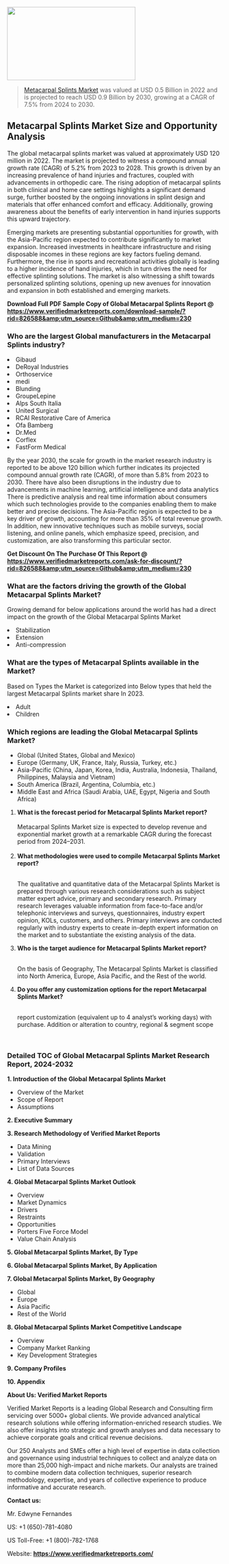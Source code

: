 <img src="https://ffe5etoiles.com/wp-content/uploads/2024/12/MST1-300x171.png" alt="" width="300" height="171" class="alignnone size-medium wp-image-20088" /><blockquote><p><p><a href="https://www.verifiedmarketreports.com/download-sample/?rid=826588&utm_source=Github&utm_medium=230" target="_blank">Metacarpal Splints Market</a> was valued at USD 0.5 Billion in 2022 and is projected to reach USD 0.9 Billion by 2030, growing at a CAGR of 7.5% from 2024 to 2030.</p></blockquote><p><h2>Metacarpal Splints Market Size and Opportunity Analysis</h2><p>The global metacarpal splints market was valued at approximately USD 120 million in 2022. The market is projected to witness a compound annual growth rate (CAGR) of 5.2% from 2023 to 2028. This growth is driven by an increasing prevalence of hand injuries and fractures, coupled with advancements in orthopedic care. The rising adoption of metacarpal splints in both clinical and home care settings highlights a significant demand surge, further boosted by the ongoing innovations in splint design and materials that offer enhanced comfort and efficacy. Additionally, growing awareness about the benefits of early intervention in hand injuries supports this upward trajectory.</p><p>Emerging markets are presenting substantial opportunities for growth, with the Asia-Pacific region expected to contribute significantly to market expansion. Increased investments in healthcare infrastructure and rising disposable incomes in these regions are key factors fueling demand. Furthermore, the rise in sports and recreational activities globally is leading to a higher incidence of hand injuries, which in turn drives the need for effective splinting solutions. The market is also witnessing a shift towards personalized splinting solutions, opening up new avenues for innovation and expansion in both established and emerging markets.</p></p><p class=""><strong>Download Full PDF Sample Copy of Global Metacarpal Splints Report @ <a href="https://www.verifiedmarketreports.com/download-sample/?rid=826588&amp;utm_source=Github&amp;utm_medium=230" target="_blank">https://www.verifiedmarketreports.com/download-sample/?rid=826588&amp;utm_source=Github&amp;utm_medium=230</a></strong></p><h3 id="" class="">Who are the largest Global manufacturers in the Metacarpal Splints industry?</h3><p><li>Gibaud</li><li> DeRoyal Industries</li><li> Orthoservice</li><li> medi</li><li> Blunding</li><li> GroupeLepine</li><li> Alps South Italia</li><li> United Surgical</li><li> RCAI Restorative Care of America</li><li> Ofa Bamberg</li><li> Dr.Med</li><li> Corflex</li><li> FastForm Medical</li></p><div class=""><div class="" dir="" data-message-author-role="" data-message-id="" data-message-model-slug=""><div class=""><div class=""><div class=""><div class="" dir="" data-message-author-role="" data-message-id="" data-message-model-slug=""><div class=""><div class=""><p>By the year 2030, the scale for growth in the market research industry is reported to be above 120 billion which further indicates its projected compound annual growth rate (CAGR), of more than 5.8% from 2023 to 2030. There have also been disruptions in the industry due to advancements in machine learning, artificial intelligence and data analytics There is predictive analysis and real time information about consumers which such technologies provide to the companies enabling them to make better and precise decisions. The Asia-Pacific region is expected to be a key driver of growth, accounting for more than 35% of total revenue growth. In addition, new innovative techniques such as mobile surveys, social listening, and online panels, which emphasize speed, precision, and customization, are also transforming this particular sector.</p><p><strong>Get Discount On The Purchase Of This Report @&nbsp; <a href="https://www.verifiedmarketreports.com/ask-for-discount/?rid=826588&amp;utm_source=Github&amp;utm_medium=230" target="_blank">https://www.verifiedmarketreports.com/ask-for-discount/?rid=826588&amp;utm_source=Github&amp;utm_medium=230</a></strong></p></div></div></div></div></div></div></div></div><h3 id="" class="">What are the factors driving the growth of the Global Metacarpal Splints Market?</h3><p id="" class="">Growing demand for below applications around the world has had a direct impact on the growth of the Global Metacarpal Splints Market</p><p id="" class=""><li>Stabilization</li><li> Extension</li><li> Anti-compression</li></p><h3 id="" class="">What are the types of Metacarpal Splints available in the Market?</h3><p id="" class="">Based on Types the Market is categorized into Below types that held the largest Metacarpal Splints market share In 2023.</p><p id="" class=""><li>Adult</li><li> Children</li></p><h3 id="" class="">Which regions are leading the Global Metacarpal Splints Market?</h3><ul><li>Global (United States, Global and Mexico)</li><li>Europe (Germany, UK, France, Italy, Russia, Turkey, etc.)</li><li>Asia-Pacific (China, Japan, Korea, India, Australia, Indonesia, Thailand, Philippines, Malaysia and Vietnam)</li><li>South America (Brazil, Argentina, Columbia, etc.)</li><li>Middle East and Africa (Saudi Arabia, UAE, Egypt, Nigeria and South Africa)</li></ul><p><ol><li><strong>What is the forecast period for Metacarpal Splints Market report?<br /></strong><br /><span data-sheets-root="1" data-sheets-value="{&quot;1&quot;:2,&quot;2&quot;:&quot;XXXX size is expected to develop revenue and exponential market growth at a remarkable CAGR during the forecast period from 2024&ndash;2030.&quot;}" data-sheets-userformat="{&quot;2&quot;:12674,&quot;4&quot;:{&quot;1&quot;:2,&quot;2&quot;:16776960},&quot;10&quot;:2,&quot;11&quot;:0,&quot;15&quot;:&quot;Arial&quot;,&quot;16&quot;:12}">Metacarpal Splints Market size is expected to develop revenue and exponential market growth at a remarkable CAGR during the forecast period from 2024&ndash;2031.</span><br /><br /></li><li><strong>What methodologies were used to compile Metacarpal Splints Market report?<br /><br /></strong><p>The qualitative and quantitative data of the&nbsp;Metacarpal Splints Market is prepared through various research considerations such as subject matter expert advice, primary and secondary research. Primary research leverages valuable information from face-to-face and/or telephonic interviews and surveys, questionnaires, industry expert opinion, KOLs, customers, and others. Primary interviews are conducted regularly with industry experts to create in-depth expert information on the market and to substantiate the existing analysis of the data.&nbsp;</p></li><li><strong>Who is the target audience for Metacarpal Splints Market report?<br /><br /></strong><p>On the basis of Geography, The&nbsp;Metacarpal Splints Market is classified into North America, Europe, Asia Pacific, and the Rest of the world.</p></li><li><strong>Do you offer any customization options for the report Metacarpal Splints Market?<br /><br /></strong><p>report customization (equivalent up to 4 analyst&rsquo;s working days) with purchase. Addition or alteration to country, regional &amp; segment scope</p><p>&nbsp;</p></li></ol></p><h3 id="" class="">Detailed TOC of Global Metacarpal Splints Market Research Report, 2024-2032</h3><p id="" class=""><strong>1. Introduction of the Global Metacarpal Splints Market</strong></p><ul><li>Overview of the Market</li><li>Scope of Report</li><li>Assumptions</li></ul><p id="" class=""><strong>2. Executive Summary</strong></p><p id="" class=""><strong>3. Research Methodology of&nbsp;Verified Market Reports</strong></p><ul><li>Data Mining</li><li>Validation</li><li>Primary Interviews</li><li>List of Data Sources</li></ul><p id="" class=""><strong>4. Global Metacarpal Splints Market Outlook</strong></p><ul><li>Overview</li><li>Market Dynamics</li><li>Drivers</li><li>Restraints</li><li>Opportunities</li><li>Porters Five Force Model</li><li>Value Chain Analysis</li></ul><p id="" class=""><strong>5. Global Metacarpal Splints Market, By&nbsp;Type</strong></p><p id="" class=""><strong>6. Global Metacarpal Splints Market, By Application</strong></p><p id="" class=""><strong>7. Global Metacarpal Splints Market, By Geography</strong></p><ul><li>Global</li><li>Europe</li><li>Asia Pacific</li><li>Rest of the World</li></ul><p id="" class=""><strong>8. Global Metacarpal Splints Market Competitive Landscape</strong></p><ul><li>Overview</li><li>Company Market Ranking</li><li>Key Development Strategies</li></ul><p id="" class=""><strong>9. Company Profiles</strong></p><p id="" class=""><strong>10. Appendix</strong></p><p id="" class=""><strong>About Us: Verified Market Reports</strong></p><p id="" class="">Verified Market Reports is a leading Global Research and Consulting firm servicing over 5000+ global clients. We provide advanced analytical research solutions while offering information-enriched research studies. We also offer insights into strategic and growth analyses and data necessary to achieve corporate goals and critical revenue decisions.</p><p id="" class="">Our 250 Analysts and SMEs offer a high level of expertise in data collection and governance using industrial techniques to collect and analyze data on more than 25,000 high-impact and niche markets. Our analysts are trained to combine modern data collection techniques, superior research methodology, expertise, and years of collective experience to produce informative and accurate research.</p><p id="" class=""><strong>Contact us:</strong></p><p id="" class="">Mr. Edwyne Fernandes</p><p id="" class="">US: +1 (650)-781-4080</p><p id="" class="">US Toll-Free: +1 (800)-782-1768</p><p id="" class="">Website: <a target="" data-test-app-aware-link=""><strong>https://www.verifiedmarketreports.com/</strong></a></p>
